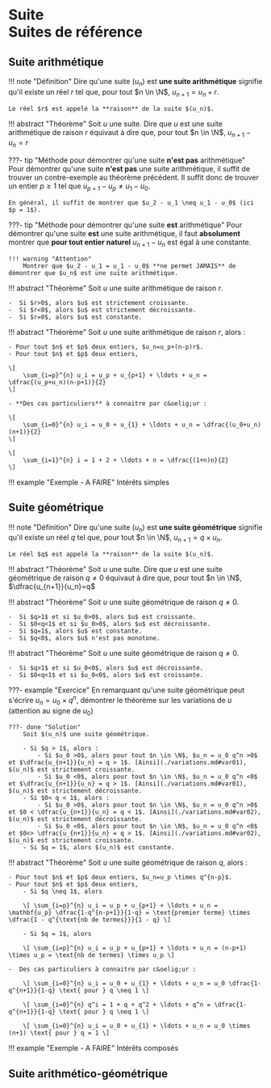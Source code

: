 # Suite<br>Suites de référence

## Suite arithmétique

!!! note "Définition"
    Dire qu'une suite $(u_n)$ est **une suite arithmétique** signifie qu'il existe un réel $r$ tel que, pour tout $n \in \N$, $u_{n+1}= u_n +r$.

    Le réel $r$ est appelé la **raison** de la suite $(u_n)$.
 
!!! abstract "Théorème"
    Soit $u$ une suite. Dire que $u$ est une suite arithmétique de raison $r$ équivaut à dire que, pour tout $n \in \N$, $u_{n+1}-u_n=r$

???- tip "Méthode pour démontrer qu'une suite **n'est pas** arithmétique"
    Pour démontrer qu'une suite **n'est pas** une suite arithmétique, il suffit de trouver un contre-exemple au théorème précédent. Il suffit donc de trouver un entier $p \geq 1$ tel que $u_{p+1} - u_{p} \neq u_1 - u_0$.

    En général, il suffit de montrer que $u_2 - u_1 \neq u_1 - u_0$ (ici $p = 1$).

???- tip "Méthode pour démontrer qu'une suite **est** arithmétique"
    Pour démontrer qu'une suite **est** une suite arithmétique, il faut **absolument** montrer que **pour tout entier naturel** $u_{n+1} - u_n$ est égal à une constante.

    !!! warning "Attention"
        Montrer que $u_2 - u_1 = u_1 - u_0$ **ne permet JAMAIS** de démontrer que $u_n$ est une suite arithmétique.

!!! abstract "Théorème"
    Soit $u$ une suite arithmétique de raison $r$.
    
    -  Si $r>0$, alors $u$ est strictement croissante.
    -  Si $r<0$, alors $u$ est strictement décroissante.
    -  Si $r=0$, alors $u$ est constante.

!!! abstract "Théorème"
    Soit $u$ une suite arithmétique de raison $r$, alors :
 
    - Pour tout $n$ et $p$ deux entiers, $u_n=u_p+(n-p)r$.
    - Pour tout $n$ et $p$ deux entiers, 
    
    \[ 
        \sum_{i=p}^{n} u_i = u_p + u_{p+1} + \ldots + u_n = \dfrac{(u_p+u_n)(n-p+1)}{2} 
    \]

    - **Des cas particuliers** à connaitre par c&oelig;ur :
    
    \[ 
        \sum_{i=0}^{n} u_i = u_0 + u_{1} + \ldots + u_n = \dfrac{(u_0+u_n)(n+1)}{2}
    \]
    
    \[ 
        \sum_{i=1}^{n} i = 1 + 2 + \ldots + n = \dfrac{(1+n)n}{2}
    \]

<!-- !!! abstract "Théorème"
    Soit $u$ une suite arithmétique de raison $r$
 
    -  Si $r>0$ alors 
    
    \[ \lim_{n \to + \infty} u_n = + \infty \]

    -  Si $r<0$ alors
    
    \[ \lim_{n \to + \infty} u_n = - \infty \] -->

!!! example "Exemple - A FAIRE"
    Intérêts simples

## Suite géométrique

!!! note "Définition"
    Dire qu'une suite $(u_n)$ est **une suite géométrique** signifie qu'il existe un réel $q$ tel que, pour tout $n \in \N$, $u_{n+1}= q \times u_n$.
    
    Le réel $q$ est appelé la **raison** de la suite $(u_n)$.

!!! abstract "Théorème"
    Soit $u$ une suite. Dire que $u$ est une suite géométrique de raison $q \neq 0$ équivaut à dire que, pour tout $n \in \N$, $\dfrac{u_{n+1}}{u_n}=q$

!!! abstract "Théorème"
    Soit $u$ une suite géométrique de raison $q \neq 0$.
 
    -  Si $q>1$ et si $u_0>0$, alors $u$ est croissante.
    -  Si $0<q<1$ et si $u_0>0$, alors $u$ est décroissante.
    -  Si $q=1$, alors $u$ est constante.
    -  Si $q<0$, alors $u$ n'est pas monotone.

!!! abstract "Théorème"
    Soit $u$ une suite géométrique de raison $q \neq 0$.
 
    -  Si $q>1$ et si $u_0<0$, alors $u$ est décroissante.
    -  Si $0<q<1$ et si $u_0<0$, alors $u$ est croissante.

???- example "Exercice"
    En remarquant qu'une suite géométrique peut s'écrire $u_n=u_0 \times q^n$, démontrer le théorème sur les variations de $u$ (attention au signe de $u_0$)

    ???- done "Solution"
        Soit $(u_n)$ une suite géométrique.
        
        - Si $q > 1$, alors :  
            - Si $u_0 >0$, alors pour tout $n \in \N$, $u_n = u_0 q^n >0$ et $\dfrac{u_{n+1}}{u_n} = q > 1$. [Ainsi](./variations.md#var01), $(u_n)$ est strictement croissante.
            - Si $u_0 <0$, alors pour tout $n \in \N$, $u_n = u_0 q^n <0$ et $\dfrac{u_{n+1}}{u_n} = q > 1$. [Ainsi](./variations.md#var01), $(u_n)$ est strictement décroissante.
        - Si $0< q < 1$, alors :  
            - Si $u_0 >0$, alors pour tout $n \in \N$, $u_n = u_0 q^n >0$ et $0 < \dfrac{u_{n+1}}{u_n} = q < 1$. [Ainsi](./variations.md#var02), $(u_n)$ est strictement décroissante.
            - Si $u_0 <0$, alors pour tout $n \in \N$, $u_n = u_0 q^n <0$ et $0<> \dfrac{u_{n+1}}{u_n} = q > 1$. [Ainsi](./variations.md#var02), $(u_n)$ est strictement croissante.
        - Si $q = 1$, alors $(u_n)$ est constante.


!!! abstract "Théorème"
    Soit $u$ une suite géométrique de raison $q$, alors :

    - Pour tout $n$ et $p$ deux entiers, $u_n=u_p \times q^{n-p}$.  
    - Pour tout $n$ et $p$ deux entiers,  
        - Si $q \neq 1$, alors 
        
        \[ \sum_{i=p}^{n} u_i = u_p + u_{p+1} + \ldots + u_n = \mathbf{u_p} \dfrac{1-q^{n-p+1}}{1-q} = \text{premier terme} \times \dfrac{1 - q^{\text{nb de termes}}}{1 - q} \]

        - Si $q = 1$, alors
        
        \[ \sum_{i=p}^{n} u_i = u_p + u_{p+1} + \ldots + u_n = (n-p+1) \times u_p = \text{nb de termes} \times u_p \]

    -  Des cas particuliers à connaitre par c&oelig;ur :
        
        \[ \sum_{i=0}^{n} u_i = u_0 + u_{1} + \ldots + u_n = u_0 \dfrac{1-q^{n+1}}{1-q} \text{ pour } q \neq 1 \]

        \[ \sum_{i=0}^{n} q^i = 1 + q + q^2 + \ldots + q^n = \dfrac{1-q^{n+1}}{1-q} \text{ pour } q \neq 1 \]

        \[ \sum_{i=0}^{n} u_i = u_0 + u_{1} + \ldots + u_n = u_0 \times (n+1) \text{ pour } q = 1 \]

!!! example "Exemple - A FAIRE"
    Intérêts composés

<!-- !!! abstract "Théorème"
    Soit $q$ un réel.

    -  Si $q>1$ alors 
    
    \[ \lim_{n \to + \infty} q^n = + \infty \]

    -  Si $q=1$ alors ($\left( q^n\right)_{n \in\N}$ est constante et vaut $1$) 
    
    \[ \lim_{n \to + \infty} q^n = 1 \]

    -  Si $-1<q < 1$ alors 
    
    \[ \lim_{n \to + \infty} q^n = 0 \]

    -  Si $q \leq -1$, alors la suite $\left( q^n\right)_{n \in\N}$ n'a pas de limite. -->


## Suite arithmético-géométrique
